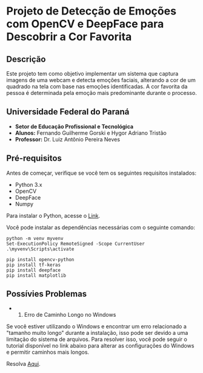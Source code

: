 # Projeto de Detecção de Emoções com OpenCV e DeepFace para Descobrir a Cor Favorita

## Descrição

Este projeto tem como objetivo implementar um sistema que captura imagens de uma webcam e detecta emoções faciais, alterando a cor de um quadrado na tela com base nas emoções identificadas. A cor favorita da pessoa é determinada pela emoção mais predominante durante o processo.

## Universidade Federal do Paraná

- **Setor de Educação Profissional e Tecnológica**
- **Alunos:** Fernando Guilherme Gorski e Hygor Adriano Tristão
- **Professor:** Dr. Luiz Antônio Pereira Neves

## Pré-requisitos

Antes de começar, verifique se você tem os seguintes requisitos instalados:

- Python 3.x
- OpenCV
- DeepFace
- Numpy

Para instalar o Python, acesse o [Link](https://www.python.org/downloads/).

Você pode instalar as dependências necessárias com o seguinte comando:

```bashq
python -m venv myvenv 
Set-ExecutionPolicy RemoteSigned -Scope CurrentUser
.\myvenv\Scripts\activate  

pip install opencv-python
pip install tf-keras
pip install deepface
pip install matplotlib
```

## Possívies Problemas

- 1. Erro de Caminho Longo no Windows

Se você estiver utilizando o Windows e encontrar um erro relacionado a "tamanho muito longo" durante a instalação, isso pode ser devido a uma limitação do sistema de arquivos. Para resolver isso, você pode seguir o tutorial disponível no link abaixo para alterar as configurações do Windows e permitir caminhos mais longos.

Resolva [Aqui](https://medium.com/@mariem.jabloun/how-to-fix-python-package-installation-long-path-support-os-error-59ab7e9bf10a).

